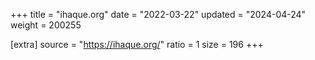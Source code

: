 +++
title = "ihaque.org"
date = "2022-03-22"
updated = "2024-04-24"
weight = 200255

[extra]
source = "https://ihaque.org/"
ratio = 1
size = 196
+++
